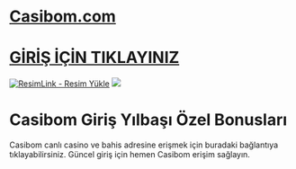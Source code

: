 
#  <a href="https://tinyurl.com/Casbomgir">Casibom.com</a>

#  <a href="https://tinyurl.com/Casbomgir">GİRİŞ İÇİN TIKLAYINIZ</a>

<meta charset="UTF-8">
    <meta name="viewport" content="width=device-width, initial-scale=1.0">
</head>
<body>

<a href="https://tinyurl.com/Casbomgir" title="ResimLink - Resim Yükle"><img src="https://r.resimlink.com/QgoSPH.jpg" title="ResimLink - Resim Yükle" alt="ResimLink - Resim Yükle"></a>
<a href="https://tinyurl.com/Casbomgir">
    <img src="https://r.resimlink.com/QgoSPH.jpg" />
</a>
</a>

# Casibom Giriş Yılbaşı Özel Bonusları

 Casibom canlı casino ve bahis adresine erişmek için buradaki bağlantıya tıklayabilirsiniz. Güncel giriş için hemen Casibom erişim sağlayın.

